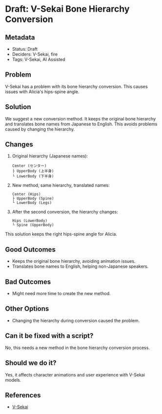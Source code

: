 # Draft: V-Sekai Bone Hierarchy Conversion

## Metadata

- Status: Draft <!-- draft | proposed | rejected | accepted | deprecated | superseded by -->
- Deciders: V-Sekai, fire
- Tags: V-Sekai, AI Assisted

## Problem

V-Sekai has a problem with its bone hierarchy conversion. This causes issues with Alicia's hips-spine angle.

## Solution

We suggest a new conversion method. It keeps the original bone hierarchy and translates bone names from Japanese to English. This avoids problems caused by changing the hierarchy.

## Changes

1. Original hierarchy (Japanese names):

   ```
   Center (センター)
   ├ UpperBody (上半身)
   └ LowerBody (下半身)
   ```

2. New method, same hierarchy, translated names:

   ```
   Center (Hips)
   ├ UpperBody (Spine)
   └ LowerBody (Legs)
   ```

3. After the second conversion, the hierarchy changes:

   ```
   Hips (LowerBody)
   └ Spine (UpperBody)
   ```

This solution keeps the right hips-spine angle for Alicia.

## Good Outcomes

- Keeps the original bone hierarchy, avoiding animation issues.
- Translates bone names to English, helping non-Japanese speakers.

## Bad Outcomes

- Might need more time to create the new method.

## Other Options

- Changing the hierarchy during conversion caused the problem.

## Can it be fixed with a script?

No, this needs a new method in the bone hierarchy conversion process.

## Should we do it?

Yes, it affects character animations and user experience with V-Sekai models.

## References

- [V-Sekai](https://v-sekai.org/)
